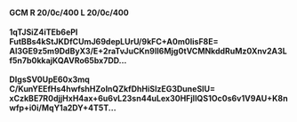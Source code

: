 #### GCM R 20/0c/400 L 20/0c/400
**1qTJSiZ4iTEb6ePl**<br/>**FutBBs4kStJKDfCUmJ69depLUrU/9kFC+A0m0lisF8E=**<br/>**Al3GE9z5m9DdByX3/E+2raTvJuCKn9lI6Mjg0tVCMNkddRuMz0Xnv2A3Lf5n7b0kkajKQAVRo65bx7DD...**<br/><br/>
**DIgsSV0UpE60x3mq**<br/>**C/KunYEEfHs4hwfshHZoInQZkfDhHiSlzEG3DuneSIU=**<br/>**xCzkBE7R0djjHxH4ax+6u6vL23sn44uLex30HFjlIQS1Oc0s6v1V9AU+K8nwfp+i0i/MqY1a2DY+4T5T...**